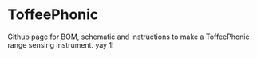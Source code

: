 # ToffeePhonic
Github page for BOM, schematic and instructions to make a ToffeePhonic range sensing instrument. yay 1!
